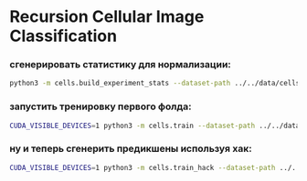 # Recursion Cellular Image Classification

### сгенерировать статистику для нормализации:
```bash
python3 -m cells.build_experiment_stats --dataset-path ../../data/cells
```

### запустить тренировку первого фолда:
```bash
CUDA_VISIBLE_DEVICES=1 python3 -m cells.train --dataset-path ../../data/cells --config-path cells/config/effnet_b0_512_la_ewa.yaml --experiment-path tf_log/cells/hell-world --fold 1
```

### ну и теперь сгенерить предикшены используя хак:
```bash
CUDA_VISIBLE_DEVICES=1 python3 -m cells.train_hack --dataset-path ../../data/cells --config-path cells/config/effnet_b0_512_la_ewa.yaml --experiment-path tf_log/cells/hell-world --infer
```
